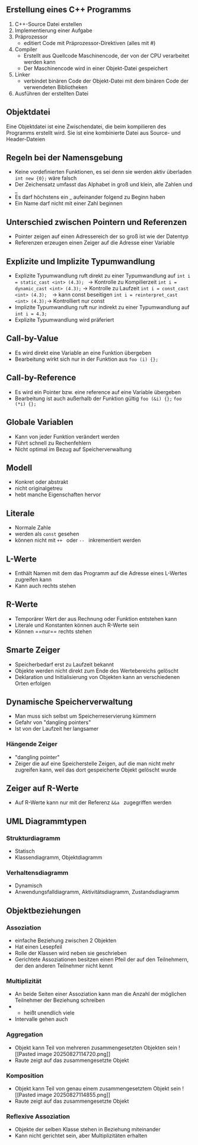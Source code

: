 ## Erstellung eines C++ Programms
1. C++-Source Datei erstellen
2. Implementierung einer Aufgabe
3. Präprozessor
	- editiert Code mit Präprozessor-Direktiven (alles mit #)
4. Compiler
	- Erstellt aus Quellcode Maschinencode, der von der CPU verarbeitet werden kann
	- Der Maschinencode wird in einer Objekt-Datei gespeichert
5. Linker
	- verbindet binären Code der Objekt-Datei mit dem binären Code der verwendeten Bibliotheken
6. Ausführen der erstellten Datei
## Objektdatei
Eine Objektdatei ist eine Zwischendatei, die beim kompilieren des Programms erstellt wird. Sie ist eine kombinierte Datei aus Source- und Header-Dateien
## Regeln bei der Namensgebung
- Keine vordefinierten Funktionen, es sei denn sie werden aktiv überladen
	```int new {0};``` wäre falsch
- Der Zeichensatz umfasst das Alphabet in groß und klein, alle Zahlen und _
- Es darf höchstens ein _ aufeinander folgend zu Beginn haben
- Ein Name darf nicht mit einer Zahl beginnen
## Unterschied zwischen Pointern und Referenzen
- Pointer zeigen auf einen Adressereich der so groß ist wie der Datentyp
- Referenzen erzeugen einen Zeiger auf die Adresse einer Variable
## Explizite und Implizite Typumwandlung
- Explizite Typumwandlung ruft direkt zu einer Typumwandlung auf
	```int i = static_cast <int> (4.3); ``` -> Kontrolle zu Kompilierzeit
	```int i = dynamic_cast <int> (4.3);``` -> Kontrolle zu Laufzeit
	```int i = const_cast <int> (4.3);	```-> kann const beseitigen
	```int i = reinterpret_cast <int> (4.3);```-> Kontrolliert nur const
- Implizite Typumwandlung ruft nur indirekt zu einer Typumwandlung auf
	```int i = 4.3; ```
- Explizite Typumwandlung wird präferiert
## Call-by-Value
- Es wird direkt eine Variable an eine Funktion übergeben
- Bearbeitung wirkt sich nur in der Funktion aus
	```foo (i) {};```
## Call-by-Reference
- Es wird ein Pointer bzw. eine reference auf eine Variable übergeben
- Bearbeitung ist auch außerhalb der Funktion gültig
	```foo (&i) {};```
	```foo (*i) {};```
## Globale Variablen
- Kann von jeder Funktion verändert werden
- Führt schnell zu Rechenfehlern
- Nicht optimal im Bezug auf Speicherverwaltung
## Modell
- Konkret oder abstrakt
- nicht originalgetreu
- hebt manche Eigenschaften hervor
## Literale
- Normale Zahle 
- werden als ```const``` gesehen
- können nicht mit ``` ++  ``` oder ``` --  ``` inkrementiert werden
## L-Werte
- Enthält Namen mit dem das Programm auf die Adresse eines L-Wertes zugreifen kann
- Kann auch rechts stehen
## R-Werte
- Temporärer Wert der aus Rechnung oder Funktion entstehen kann
- Literale und Konstanten können auch R-Werte sein
- Können ==nur== rechts stehen
## Smarte Zeiger
- Speicherbedarf erst zu Laufzeit bekannt
- Objekte werden nicht direkt zum Ende des Wertebereichs gelöscht
- Deklaration und Initialisierung von Objekten kann an verschiedenen Orten erfolgen
## Dynamische Speicherverwaltung
- Man muss sich selbst um Speicherreservierung kümmern
- Gefahr von "dangling pointers"
- Ist von der Laufzeit her langsamer
### Hängende Zeiger
- "dangling pointer"
- Zeiger die auf eine Speicherstelle Zeigen, auf die man nicht mehr zugreifen kann, weil das dort gespeicherte Objekt gelöscht wurde
## Zeiger auf R-Werte
- Auf R-Werte kann nur mit der Referenz ``` &&a  ``` zugegriffen werden
## UML Diagrammtypen
### Strukturdiagramm
- Statisch
- Klassendiagramm, Objektdiagramm
### Verhaltensdiagramm
- Dynamisch
- Anwendungsfalldiagramm, Aktivitätsdiagramm, Zustandsdiagramm
## Objektbeziehungen
### Assoziation
- einfache Beziehung zwischen 2 Objekten
- Hat einen Lesepfeil
- Rolle der Klassen wird neben sie geschrieben
- Gerichtete Assoziationen besitzen einen Pfeil der auf den Teilnehmern, der den anderen Teilnehmer nicht kennt
### Multiplizität
- An beide Seiten einer Assoziation kann man die Anzahl der möglichen Teilnehmer der Beziehung schreiben
- * heißt unendlich viele
- Intervalle gehen auch
### Aggregation
- Objekt kann Teil von mehreren zusammengesetzten Objekten sein
![[Pasted image 20250827114720.png]]
- Raute zeigt auf das zusammengesetzte Objekt
### Komposition
- Objekt kann Teil von genau einem zusammengesetztem Objekt sein
![[Pasted image 20250827114855.png]]
- Raute zeigt auf das zusammengesetzte Objekt
### Reflexive Assoziation
- Objekte der selben Klasse stehen in Beziehung miteinander
- Kann nicht gerichtet sein, aber Multiplizitäten erhalten
